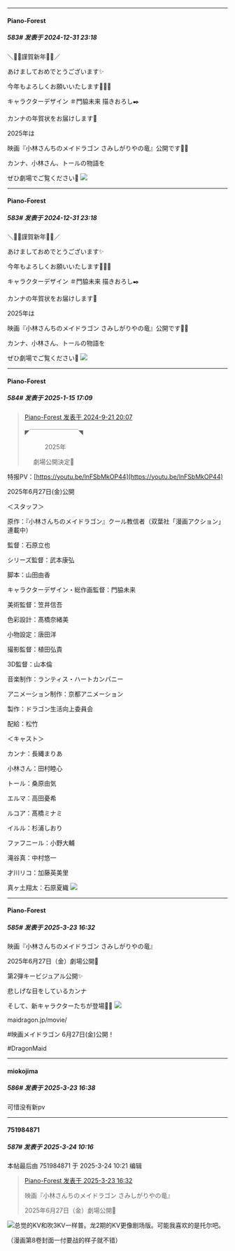 ﻿
*****

####  Piano-Forest  
##### 583#       发表于 2024-12-31 23:18

＼🐍🎍謹賀新年🎍🐍／

あけましておめでとうございます✨

今年もよろしくお願いいたします🐉🙇🐲

キャラクターデザイン ＃門脇未来 描きおろし✒️

カンナの年賀状をお届けします📮

2025年は

映画『小林さんちのメイドラゴン さみしがりやの竜』公開です🎥🐉

カンナ、小林さん、トールの物語を

ぜひ劇場でご覧ください👀
<img src="https://p.sda1.dev/21/c28e93e802717d6952052ab77b54e1ad/20241231_231714.jpg" referrerpolicy="no-referrer">


*****

####  Piano-Forest  
##### 583#       发表于 2024-12-31 23:18

＼🐍🎍謹賀新年🎍🐍／

あけましておめでとうございます✨

今年もよろしくお願いいたします🐉🙇🐲

キャラクターデザイン ＃門脇未来 描きおろし✒️

カンナの年賀状をお届けします📮

2025年は

映画『小林さんちのメイドラゴン さみしがりやの竜』公開です🎥🐉

カンナ、小林さん、トールの物語を

ぜひ劇場でご覧ください👀
<img src="https://p.sda1.dev/21/c28e93e802717d6952052ab77b54e1ad/20241231_231714.jpg" referrerpolicy="no-referrer">

*****

####  Piano-Forest  
##### 584#       发表于 2025-1-15 17:09

<blockquote><a href="httphttps://bbs.saraba1st.com/2b/forum.php?mod=redirect&amp;goto=findpost&amp;pid=66266628&amp;ptid=2014256" target="_blank">Piano-Forest 发表于 2024-9-21 20:07</a>

◤￣￣￣￣￣￣￣￣◥

　　 　2025年 

     劇場公開決定🎉</blockquote>
特报PV：[https://youtu.be/lnFSbMkOP44](https://youtu.be/lnFSbMkOP44)

2025年6月27日(金)公開

＜スタッフ＞

原作：『小林さんちのメイドラゴン』クール教信者（双葉社「漫画アクション」連載中）

監督：石原立也

シリーズ監督：武本康弘

脚本：山田由香

キャラクターデザイン・総作画監督：門脇未来

美術監督：笠井信吾

色彩設計：髙橋奈緒美

小物設定：唐田洋

撮影監督：植田弘貴

3D監督：山本倫

音楽制作：ランティス・ハートカンパニー

アニメーション制作：京都アニメーション

製作：ドラゴン生活向上委員会

配給：松竹

＜キャスト＞

カンナ：長縄まりあ

小林さん：田村睦心

トール：桑原由気

エルマ：高田憂希

ルコア：髙橋ミナミ

イルル：杉浦しおり

ファフニール：小野大輔

滝谷真：中村悠一

才川リコ：加藤英美里

真ヶ土翔太：石原夏織
<img src="https://p.sda1.dev/21/60e942193177c15ce9029dc04499411d/20250115_170600.jpg" referrerpolicy="no-referrer">

*****

####  Piano-Forest  
##### 585#       发表于 2025-3-23 16:32

映画『小林さんちのメイドラゴン さみしがりやの竜』

2025年6月27日（金）劇場公開🐉

第2弾キービジュアル公開✨

悲しげな目をしているカンナ

そして、新キャラクターたちが登場🔮🐉
<img src="https://p.sda1.dev/22/1e8f39ce04ae5332220c2aded935a732/20250323_162730.jpg" referrerpolicy="no-referrer">

maidragon.jp/movie/

#映画メイドラゴン 6月27日(金)公開！

#DragonMaid

*****

####  miokojima  
##### 586#       发表于 2025-3-23 16:38

可惜没有新pv


*****

####  751984871  
##### 587#       发表于 2025-3-24 10:16

 本帖最后由 751984871 于 2025-3-24 10:21 编辑 
<blockquote><a href="httphttps://bbs.saraba1st.com/2b/forum.php?mod=redirect&amp;goto=findpost&amp;pid=67715313&amp;ptid=2014256" target="_blank">Piano-Forest 发表于 2025-3-23 16:32</a>

映画『小林さんちのメイドラゴン さみしがりやの竜』

2025年6月27日（金）劇場公開🐉</blockquote>
<img src="https://static.saraba1st.com/image/smiley/face2017/068.png" referrerpolicy="no-referrer">总觉的KV和吹3KV一样普。龙2期的KV更像剧场版。可能我喜欢的是托尔吧。

（漫画第8卷封面一付要战的样子就不错）

